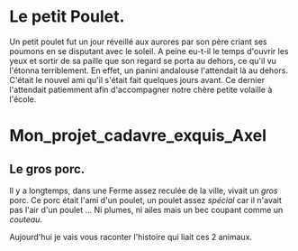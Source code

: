 # Le petit Poulet.

Un petit poulet fut un jour réveillé aux aurores par son père criant ses poumons en se disputant avec le soleil.
A peine eu-t-il le temps d'ouvrir les yeux et sortir de sa paille que son regard se porta au dehors, ce qu'il vu l'étonna terriblement. En effet, un panini andalouse l'attendait là au dehors.
C'était le nouvel ami qu'il s'était fait quelques jours avant. Ce dernier l'attendait patiemment afin d'accompagner notre chère petite volaille à l'école.

# Mon_projet_cadavre_exquis_Axel
## Le gros porc.

Il y a longtemps, dans une Ferme assez reculée de la ville, vivait un *gros* porc.
Ce porc était l'ami d'un poulet, un poulet assez *spécial* car il n'avait pas l'air d'un poulet ... Ni plumes, ni ailes
mais un bec coupant comme un *couteau*.

Aujourd'hui je vais vous raconter l'histoire qui liait ces 2 animaux.

